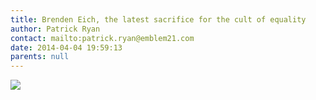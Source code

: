 ```yaml
---
title: Brenden Eich, the latest sacrifice for the cult of equality
author: Patrick Ryan
contact: mailto:patrick.ryan@emblem21.com
date: 2014-04-04 19:59:13
parents: null
---
```


[![](/images/RELIGION.png)](/images/RELIGION.png)